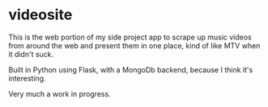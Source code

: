 videosite
=========

This is the web portion of my side project app to scrape up music videos from around the web and present them in one place, kind of like MTV when it didn't suck.

Built in Python using Flask, with a MongoDb backend, because I think it's interesting.

Very much a work in progress.